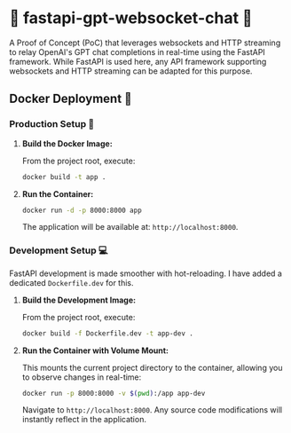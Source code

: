 # 🦦 fastapi-gpt-websocket-chat 🦦

A Proof of Concept (PoC) that leverages websockets and HTTP streaming to relay OpenAI's GPT chat completions in real-time using the FastAPI framework. While FastAPI is used here, any API framework supporting websockets and HTTP streaming can be adapted for this purpose.

## Docker Deployment 🐳

### Production Setup 🚀

1. **Build the Docker Image:**

    From the project root, execute:

    ```bash
    docker build -t app .
    ```

2. **Run the Container:**

    ```bash
    docker run -d -p 8000:8000 app
    ```

    The application will be available at: `http://localhost:8000`.

### Development Setup 💻

FastAPI development is made smoother with hot-reloading. I have added a dedicated `Dockerfile.dev` for this.

1. **Build the Development Image:**

    From the project root, execute:

    ```bash
    docker build -f Dockerfile.dev -t app-dev .
    ```

2. **Run the Container with Volume Mount:**

    This mounts the current project directory to the container, allowing you to observe changes in real-time:

    ```bash
    docker run -p 8000:8000 -v $(pwd):/app app-dev
    ```

    Navigate to `http://localhost:8000`. Any source code modifications will instantly reflect in the application.
